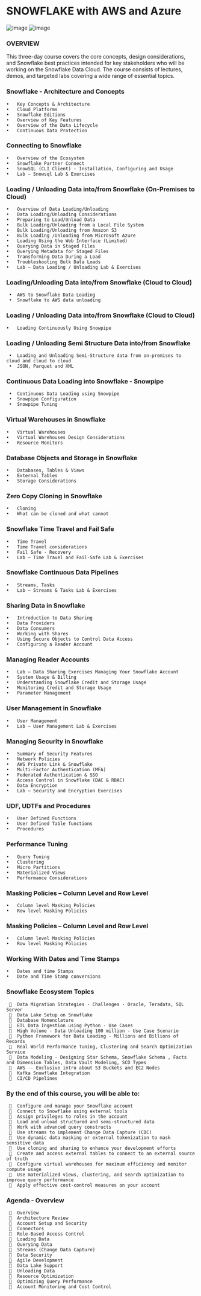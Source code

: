 # SNOWFLAKE with AWS and Azure
![image](https://miro.medium.com/v2/resize:fit:940/1*UtSfVs6LQq4q11ZVzMHzBA.png)
![image](https://github.com/rganesh203/Snowflake/assets/68594076/338ab3f0-8af1-40a1-b556-596067416f3d)


### OVERVIEW

 This three-day course covers the core concepts, design considerations, and Snowflake best practices intended for key stakeholders who will be working on the Snowflake Data Cloud. The course consists of  lectures, demos, and targeted labs covering a wide range of essential topics.

### Snowflake - Architecture and Concepts
    •	Key Concepts & Architecture
    •	Cloud Platforms
    •	Snowflake Editions
    •	Overview of Key Features
    •	Overview of the Data Lifecycle
    •	Continuous Data Protection

### Connecting to Snowflake
    •	Overview of the Ecosystem
    •	Snowflake Partner Connect
    •	SnowSQL (CLI Client) - Installation, Configuring and Usage
    •	Lab – Snowsql Lab & Exercises

### Loading / Unloading Data into/from Snowflake (On-Premises to Cloud)
    •	Overview of Data Loading/Unloading
    •	Data Loading/Unloading Considerations
    •	Preparing to Load/Unload Data
    •	Bulk Loading/Unloading from a Local File System
    •	Bulk Loading/Unloading from Amazon S3
    •	Bulk Loading /Unloading from Microsoft Azure
    •	Loading Using the Web Interface (Limited)
    •	Querying Data in Staged Files
    •	Querying Metadata for Staged Files
    •	Transforming Data During a Load
    •	Troubleshooting Bulk Data Loads
    •	Lab – Data Loading / Unloading Lab & Exercises

### Loading/Unloading Data into/from Snowflake (Cloud to Cloud)
     •	AWS to Snowflake Data Loading
     •	Snowflake to AWS data unloading

### Loading / Unloading Data into/from Snowflake (Cloud to Cloud)
    •	Loading Continuously Using Snowpipe

### Loading / Unloading Semi Structure Data into/from Snowflake
     •	Loading and Unloading Semi-Structure data from on-premises to cloud and cloud to cloud
     •	JSON, Parquet and XML

### Continuous Data Loading into Snowflake - Snowpipe
     •	Continuous Data Loading using Snowpipe
     •	Snowpipe Configuration
     •	Snowpipe Tuning

### Virtual Warehouses in Snowflake
    •	Virtual Warehouses
    •	Virtual Warehouses Design Considerations
    •	Resource Monitors

### Database Objects and Storage in Snowflake
    •	Databases, Tables & Views
    •	External Tables
    •	Storage Considerations

### Zero Copy Cloning in Snowflake
    •	Cloning
    •	What can be cloned and what cannot

### Snowflake Time Travel and Fail Safe
    •	Time Travel
    •	Time Travel considerations
    •	Fail Safe - Recovery
    •	Lab – Time Travel and Fail-Safe Lab & Exercises

### Snowflake Continuous Data Pipelines
    •	Streams, Tasks
    •	Lab – Streams & Tasks Lab & Exercises

### Sharing Data in Snowflake
    •	Introduction to Data Sharing
    •	Data Providers
    •	Data Consumers
    •	Working with Shares
    •	Using Secure Objects to Control Data Access
    •	Configuring a Reader Account
   
### Managing Reader Accounts
    •	Lab – Data Sharing Exercises Managing Your Snowflake Account
    •	System Usage & Billing
    •	Understanding Snowflake Credit and Storage Usage
    •	Monitoring Credit and Storage Usage
    •	Parameter Management

### User Management in Snowflake
    •	User Management
    •	Lab – User Management Lab & Exercises

### Managing Security in Snowflake
    •	Summary of Security Features
    •	Network Policies
    •	AWS Private Link & Snowflake
    •	Multi-Factor Authentication (MFA)
    •	Federated Authentication & SSO
    •	Access Control in Snowflake (DAC & RBAC)
    •	Data Encryption
    •	Lab – Security and Encryption Exercises

### UDF, UDTFs and Procedures
    •	User Defined Functions
    •	User Defined Table functions
    •	Procedures

### Performance Tuning
    •	Query Tuning
    •	Clustering
    •	Micro Partitions
    •	Materialized Views
    •	Performance Considerations

### Masking Policies – Column Level and Row Level
    •	Column level Masking Policies
    •	Row level Masking Policies

### Masking Policies – Column Level and Row Level
    •	Column level Masking Policies
    •	Row level Masking Policies

### Working With Dates and Time Stamps
    •	Dates and time Stamps
    •	Date and Time Stamp conversions

### Snowflake Ecosystem Topics
     	Data Migration Strategies - Challenges - Oracle, Teradata, SQL Server
     	Data Lake Setup on Snowflake
     	Database Nomenclature
     	ETL Data Ingestion using Python - Use Cases
     	High Volume - Data Unloading 100 million - Use Case Scenario
     	Python Framework for Data Loading - Millions and Billions of Records
     	Real World Performance Tuning, Clustering and Search Optimization Service
     	Data Modeling - Designing Star Schema, Snowflake Schema , Facts and Dimension Tables, Data Vault Modeling, SCD Types
     	AWS -- Exclusive intro about S3 Buckets and EC2 Nodes
     	Kafka Snowflake Integration
     	CI/CD Pipelines

### By the end of this course, you will be able to:
     	Configure and manage your Snowflake account
     	Connect to Snowflake using external tools
     	Assign privileges to roles in the account
     	Load and unload structured and semi-structured data
     	Work with advanced query constructs
     	Use streams to implement Change Data Capture (CDC)
     	Use dynamic data masking or external tokenization to mask sensitive data
     	Use cloning and sharing to enhance your development efforts
     	Create and access external tables to connect to an external source of truth
     	Configure virtual warehouses for maximum efficiency and monitor compute usage
     	Use materialized views, clustering, and search optimization to improve query performance
     	Apply effective cost-control measures on your account
 
### Agenda - Overview
     	Overview
     	Architecture Review
     	Account Setup and Security
     	Connectors
     	Role-Based Access Control
     	Loading Data
     	Querying Data
     	Streams (Change Data Capture)
     	Data Security
     	Agile Development
     	Data Lake Support
     	Unloading Data
     	Resource Optimization
     	Optimizing Query Performance
     	Account Monitoring and Cost Control





